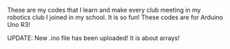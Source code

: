 These are my codes that I learn and make every club meeting in my robotics club I joined in my school. It is so fun!
These codes are for Arduino Uno R3!


UPDATE: New .ino file has been uploaded! It is about arrays!
